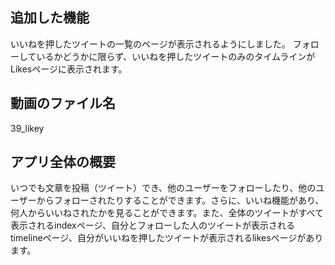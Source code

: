 ## 追加した機能
いいねを押したツイートの一覧のページが表示されるようにしました。
フォローしているかどうかに限らず、いいねを押したツイートのみのタイムラインがLikesページに表示されます。

## 動画のファイル名
39_likey

## アプリ全体の概要
いつでも文章を投稿（ツイート）でき、他のユーザーをフォローしたり、他のユーザーからフォローされたりすることができます。さらに、いいね機能があり、何人からいいねされたかを見ることができます。また、全体のツイートがすべて表示されるindexページ、自分とフォローした人のツイートが表示されるtimelineページ、自分がいいねを押したツイートが表示されるlikesページがあります。